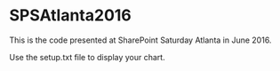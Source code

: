 # SPSAtlanta2016
This is the code presented at SharePoint Saturday Atlanta in June 2016. 

Use the setup.txt file to display your chart.
